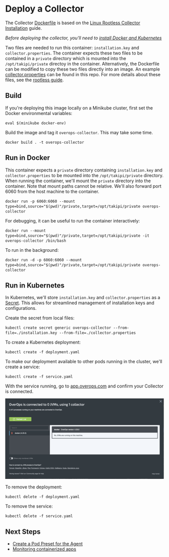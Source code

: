 # Deploy a Collector

The Collector [Dockerfile](Dockerfile) is based on the [Linux Rootless Collector Installation](https://doc.overops.com/docs/linux-rootless-collector-install) guide.

_Before deploying the collector, you'll need to [install Docker and Kubernetes](../README.md)_

Two files are needed to run this container: `installation.key` and `collector.properties`. The container expects these two files to be contained in a `private` directory which is mounted into the `/opt/takipi/private` directoy in the container. Alternatively, the Dockerfile can be modified to copy these two files directly into an image. An example [collector.properties](private/collector.properties.saas.example) can be found in this repo. For more details about these files, see the [rootless guide](https://doc.overops.com/docs/linux-rootless-collector-install).

## Build

If you're deploying this image locally on a Minikube cluster, first set the Docker environmental variables:

```console
eval $(minikube docker-env)
```

Build the image and tag it `overops-collector`. This may take some time.

```console
docker build . -t overops-collector
```

## Run in Docker

This container expects a `private` directory containing `installation.key` and `collector.properties` to be mounted into the `/opt/takipi/private` directory. When running the container, we'll mount the `private` directory into the container. Note that mount paths cannot be relative. We'll also forward port 6060 from the host machine to the container.

```console
docker run -p 6060:6060 --mount type=bind,source="$(pwd)"/private,target=/opt/takipi/private overops-collector
```

For debugging, it can be useful to run the container interactively:

```console
docker run --mount type=bind,source="$(pwd)"/private,target=/opt/takipi/private -it overops-collector /bin/bash
```

To run in the background:

```console
docker run -d -p 6060:6060 --mount type=bind,source="$(pwd)"/private,target=/opt/takipi/private overops-collector
```

## Run in Kubernetes

In Kubernetes, we'll store `installation.key` and `collector.properties` as a [Secret](https://kubernetes.io/docs/concepts/configuration/secret/). This allows for streamlined management of installation keys and configurations.

Create the secret from local files:

```console
kubectl create secret generic overops-collector --from-file=./installation.key --from-file=./collector.properties
```

To create a Kubernetes deployment:

```console
kubectl create -f deployment.yaml
```

To make our deployment available to other pods running in the cluster, we'll create a service:

```console
kubectl create -f service.yaml
```

With the service running, go to [app.overops.com](https://app.overops.com/) and confirm your Collector is connected.

![Image confirming Collector is connected](collector-connected.png)

To remove the deployment:

```console
kubectl delete -f deployment.yaml
```

To remove the service:

```console
kubectl delete -f service.yaml
```

## Next Steps

- [Create a Pod Preset for the Agent](../agent)
- [Monitoring containerized apps](../demos)
